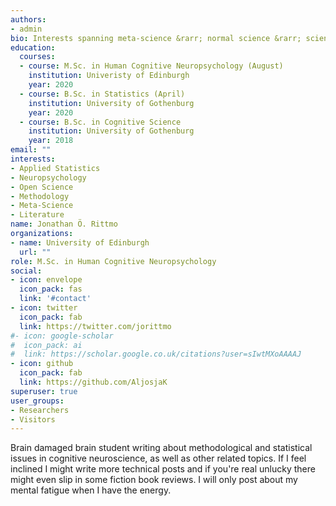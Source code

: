 ```yaml
---
authors:
- admin
bio: Interests spanning meta-science &rarr; normal science &rarr; science communication &rarr; poetry &rarr; absurdity.
education:
  courses:
  - course: M.Sc. in Human Cognitive Neuropsychology (August)
    institution: Univeristy of Edinburgh
    year: 2020
  - course: B.Sc. in Statistics (April)
    institution: University of Gothenburg
    year: 2020
  - course: B.Sc. in Cognitive Science
    institution: University of Gothenburg
    year: 2018
email: ""
interests:
- Applied Statistics
- Neuropsychology
- Open Science
- Methodology
- Meta-Science
- Literature
name: Jonathan Ö. Rittmo
organizations:
- name: University of Edinburgh
  url: ""
role: M.Sc. in Human Cognitive Neuropsychology
social:
- icon: envelope
  icon_pack: fas
  link: '#contact'
- icon: twitter
  icon_pack: fab
  link: https://twitter.com/jorittmo
#- icon: google-scholar
#  icon_pack: ai
#  link: https://scholar.google.co.uk/citations?user=sIwtMXoAAAAJ
- icon: github
  icon_pack: fab
  link: https://github.com/AljosjaK
superuser: true
user_groups:
- Researchers
- Visitors
---
```


Brain damaged brain student writing about methodological and statistical issues in cognitive neuroscience, 
as well as other related topics. If I feel inclined I might write more technical 
posts and if you're real unlucky there might even slip in some fiction book reviews. I will only post
about my mental fatigue when I have the energy. 